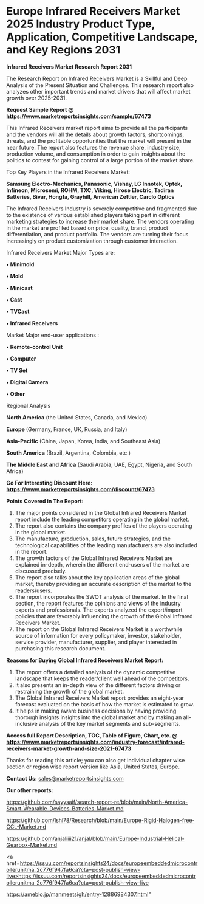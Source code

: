 # Europe Infrared Receivers Market 2025 Industry Product Type, Application, Competitive Landscape, and Key Regions 2031

<strong>Infrared Receivers Market Research Report 2031</strong>

The Research Report on Infrared Receivers Market is a Skillful and Deep Analysis of the Present Situation and Challenges. This research report also analyzes other important trends and market drivers that will affect market growth over 2025-2031.

<strong>Request Sample Report @ <a href=https://www.marketreportsinsights.com/sample/67473>https://www.marketreportsinsights.com/sample/67473</a></strong>

This Infrared Receivers market report aims to provide all the participants and the vendors will all the details about growth factors, shortcomings, threats, and the profitable opportunities that the market will present in the near future. The report also features the revenue share, industry size, production volume, and consumption in order to gain insights about the politics to contest for gaining control of a large portion of the market share.

Top Key Players in the Infrared Receivers Market:

<strong>Samsung Electro-Mechanics, Panasonic, Vishay, LG Innotek, Optek, Infineon, Microsemi, ROHM, TXC, Viking, Hirose Electric, Tadiran Batteries, Bivar, Hongfa, Grayhill, American Zettler, Carclo Optics</strong>

The Infrared Receivers Industry is severely competitive and fragmented due to the existence of various established players taking part in different marketing strategies to increase their market share. The vendors operating in the market are profiled based on price, quality, brand, product differentiation, and product portfolio. The vendors are turning their focus increasingly on product customization through customer interaction.

Infrared Receivers Market Major Types are:

<strong>• Minimold

• Mold

• Minicast

• Cast

• TVCast

• Infrared Receivers</strong>

Market Major end-user applications :

<strong>• Remote-control Unit

• Computer

• TV Set

• Digital Camera

• Other</strong>

Regional Analysis

</u><strong><b>North America</b></strong> (the United States, Canada, and Mexico)

<strong><b>Europe </b></strong>(Germany, France, UK, Russia, and Italy)

<strong><b>Asia-Pacific</b></strong> (China, Japan, Korea, India, and Southeast Asia)

<strong><b>South America</b></strong> (Brazil, Argentina, Colombia, etc.)

<strong><b>The Middle East and Africa</b></strong> (Saudi Arabia, UAE, Egypt, Nigeria, and South Africa)

<strong>Go For Interesting Discount Here: <a href=https://www.marketreportsinsights.com/discount/67473>https://www.marketreportsinsights.com/discount/67473</a></strong>

<strong>Points Covered in The Report:</strong>
<ol>
  <li>The major points considered in the Global Infrared Receivers Market report include the leading competitors operating in the global market.</li>
  <li>The report also contains the company profiles of the players operating in the global market.</li>
  <li>The manufacture, production, sales, future strategies, and the technological capabilities of the leading manufacturers are also included in the report.</li>
  <li>The growth factors of the Global Infrared Receivers Market are explained in-depth, wherein the different end-users of the market are discussed precisely.</li>
  <li>The report also talks about the key application areas of the global market, thereby providing an accurate description of the market to the readers/users.</li>
  <li>The report incorporates the SWOT analysis of the market. In the final section, the report features the opinions and views of the industry experts and professionals. The experts analyzed the export/import policies that are favorably influencing the growth of the Global Infrared Receivers Market.</li>
  <li>The report on the Global Infrared Receivers Market is a worthwhile source of information for every policymaker, investor, stakeholder, service provider, manufacturer, supplier, and player interested in purchasing this research document.</li>
</ol>
<strong>Reasons for Buying Global Infrared Receivers Market Report:</strong>

<ol>
  <li>The report offers a detailed analysis of the dynamic competitive landscape that keeps the reader/client well ahead of the competitors.</li>
  <li>It also presents an in-depth view of the different factors driving or restraining the growth of the global market.</li>
  <li>The Global Infrared Receivers Market report provides an eight-year forecast evaluated on the basis of how the market is estimated to grow.</li>
  <li>It helps in making aware business decisions by having providing thorough insights insights into the global market and by making an all-inclusive analysis of the key market segments and sub-segments.</li>
</ol>
<strong>Access full Report Description, TOC, Table of Figure, Chart, etc. @ <a href=https://www.marketreportsinsights.com/industry-forecast/infrared-receivers-market-growth-and-size-2021-67473>https://www.marketreportsinsights.com/industry-forecast/infrared-receivers-market-growth-and-size-2021-67473</a></strong>


Thanks for reading this article; you can also get individual chapter wise section or region wise report version like Asia, United States, Europe.

<strong>Contact Us:</strong>
sales@marketreportsinsights.com

<strong>Our other reports:</strong>

<a href=https://github.com/sayysaif/search-report-re/blob/main/North-America-Smart-Wearable-Devices-Batteries-Market.md>https://github.com/sayysaif/search-report-re/blob/main/North-America-Smart-Wearable-Devices-Batteries-Market.md</a>

<a href=https://github.com/Ishi78/Research/blob/main/Europe-Rigid-Halogen-free-CCL-Market.md>https://github.com/Ishi78/Research/blob/main/Europe-Rigid-Halogen-free-CCL-Market.md</a>

<a href=https://github.com/anjaliiii21/anjal/blob/main/Europe-Industrial-Helical-Gearbox-Market.md>https://github.com/anjaliiii21/anjal/blob/main/Europe-Industrial-Helical-Gearbox-Market.md</a>

<a href=https://issuu.com/reportsinsights24/docs/europeembeddedmicrocontrollerunitma_2c776f947fa6ca?cta=post-publish-view-live>https://issuu.com/reportsinsights24/docs/europeembeddedmicrocontrollerunitma_2c776f947fa6ca?cta=post-publish-view-live</a>

<a href=https://ameblo.jp/manmeetsigh/entry-12886984307.html>https://ameblo.jp/manmeetsigh/entry-12886984307.html</a>"
